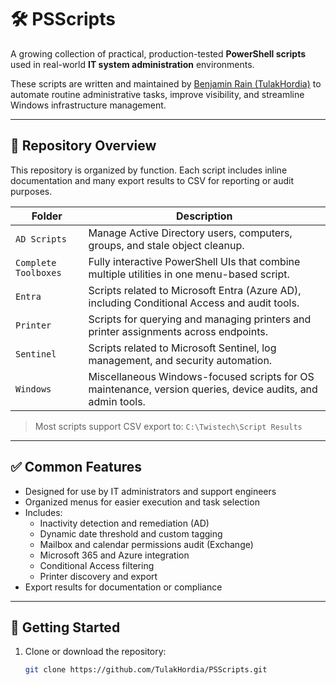 # 🛠️ PSScripts

A growing collection of practical, production-tested **PowerShell scripts** used in real-world **IT system administration** environments.

These scripts are written and maintained by [Benjamin Rain (TulakHordia)](https://github.com/TulakHordia) to automate routine administrative tasks, improve visibility, and streamline Windows infrastructure management.

---

## 📁 Repository Overview

This repository is organized by function. Each script includes inline documentation and many export results to CSV for reporting or audit purposes.

| Folder                 | Description |
|------------------------|-------------|
| `AD Scripts`           | Manage Active Directory users, computers, groups, and stale object cleanup. |
| `Complete Toolboxes`   | Fully interactive PowerShell UIs that combine multiple utilities in one menu-based script. |
| `Entra`                | Scripts related to Microsoft Entra (Azure AD), including Conditional Access and audit tools. |
| `Printer`              | Scripts for querying and managing printers and printer assignments across endpoints. |
| `Sentinel`             | Scripts related to Microsoft Sentinel, log management, and security automation. |
| `Windows`              | Miscellaneous Windows-focused scripts for OS maintenance, version queries, device audits, and admin tools. |

> Most scripts support CSV export to: `C:\Twistech\Script Results`

---

## ✅ Common Features

- Designed for use by IT administrators and support engineers
- Organized menus for easier execution and task selection
- Includes:
  - Inactivity detection and remediation (AD)
  - Dynamic date threshold and custom tagging
  - Mailbox and calendar permissions audit (Exchange)
  - Microsoft 365 and Azure integration
  - Conditional Access filtering
  - Printer discovery and export
- Export results for documentation or compliance

---

## 🧠 Getting Started

1. Clone or download the repository:
   ```bash
   git clone https://github.com/TulakHordia/PSScripts.git
